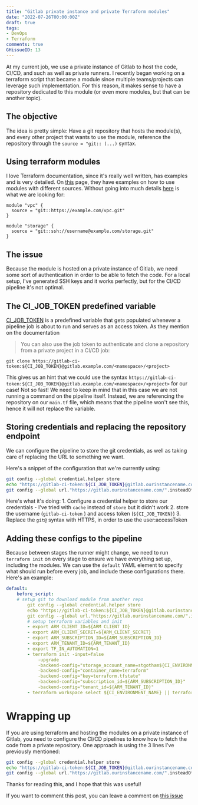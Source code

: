 ```yaml
---
title: "Gitlab private instance and private Terraform modules"
date: "2022-07-26T00:00:00Z"
draft: true
tags:
- DevOps
- Terraform
comments: true
GHissueID: 13
---
```


At my current job, we use a private instance of Gitlab to host the code, CI/CD, and such as well as private runners. 
I recently began working on a terraform script that became a module since multiple teams/projects can leverage such implementation. For this reason, it makes sense to have a repository dedicated to this module (or even more modules, but that can be another topic).

## The objective

The idea is pretty simple: Have a git repository that hosts the module(s), and every other project that wants to use the module, reference the repository through the `source = "git:: (...)` syntax.

## Using terraform modules
I love Terraform documentation, since it's really well written, has examples and is very detailed. On [this](https://www.terraform.io/language/modules/sources#module-sources) page, they have examples on how to use modules with different sources. Without going into much details [here](https://www.terraform.io/language/modules/sources#generic-git-repository) is what we are looking for:
```
module "vpc" {
  source = "git::https://example.com/vpc.git"
}

module "storage" {
  source = "git::ssh://username@example.com/storage.git"
}
```

## The issue
Because the module is hosted on a private instance of Gitlab, we need some sort of authentication in order to be able to fetch the code. For a local setup, I've generated SSH keys and it works perfectly, but for the CI/CD pipeline it's not optimal.

## The CI_JOB_TOKEN predefined variable
[CI_JOB_TOKEN](https://docs.gitlab.com/ee/ci/jobs/ci_job_token.html) is a predefined variable that gets populated whenever a pipeline job is about to run and serves as an access token. 
As they mention on the documentation
> You can also use the job token to authenticate and clone a repository from a private project in a CI/CD job:

```
git clone https://gitlab-ci-token:${CI_JOB_TOKEN}@gitlab.example.com/<namespace>/<project>
```
This gives us an hint that we could use the syntax `https://gitlab-ci-token:${CI_JOB_TOKEN}@gitlab.example.com/<namespace>/<project>` for our case!
Not so fast! We need to keep in mind that in this case we are not running a command on the pipeline itself. Instead, we are referencing the repository on our `main.tf` file, which means that the pipeline won't see this, hence it will not replace the variable.

## Storing credentials and replacing the repository endpoint
We can configure the pipeline to store the git credentials, as well as taking care of replacing the URL to something we want.

Here's a snippet of the configuration that we're currently using:
``` bash
git config --global credential.helper store
echo "https://gitlab-ci-token:${CI_JOB_TOKEN}@gitlab.ourinstancename.com" > ~/.git-credentials
git config --global url."https://gitlab.ourinstancename.com/".insteadOf "git@gitlab.ourinstancename.com:"
```

Here's what it's doing:
	1. Configure a credential helper to store our credentials - I've tried with `cache` instead of `store` but it didn't work
	2. store the username (`gitlab-ci-token` ) and access token (`${CI_JOB_TOKEN}`)
	3. Replace the `git@` syntax with HTTPS, in order to use the user:accessToken

## Adding these configs to the pipeline
Because between stages the runner might change, we need to run `terraform init` on every stage to ensure we have everything set up, including the modules.
We can use the `default`  YAML element to specify what should run before every job, and include these configurations there. Here's an example:

```YAML
default:
	before_script:
	# setup git to download module from another repo
		git config --global credential.helper store
		echo "https://gitlab-ci-token:${CI_JOB_TOKEN}@gitlab.ourinstancename.com" > ~/.git-credentials
		git config --global url."https://gitlab.ourinstancename.com/".insteadOf "git@gitlab.ourinstancename.com:"
		# setup terraform variables and init
		- export ARM_CLIENT_ID=${ARM_CLIENT_ID}
		- export ARM_CLIENT_SECRET=${ARM_CLIENT_SECRET}
		- export ARM_SUBSCRIPTION_ID=${ARM_SUBSCRIPTION_ID}
		- export ARM_TENANT_ID=${ARM_TENANT_ID}
		- export TF_IN_AUTOMATION=1
		- terraform init -input=false
			-upgrade
			-backend-config="storage_account_name=stgotham${CI_ENVIRONMENT_NAME}"
			-backend-config="container_name=terraform"
			-backend-config="key=terraform.tfstate"
			-backend-config="subscription_id=${ARM_SUBSCRIPTION_ID}"
			-backend-config="tenant_id=${ARM_TENANT_ID}"
		- terraform workspace select ${CI_ENVIRONMENT_NAME} || terraform workspace new ${CI_ENVIRONMENT_NAME}
```


# Wrapping up
If you are using terraform and hosting the modules on a private instance of Gitlab, you need to configure the CI/CD pipelines to know how to fetch the code from a private repository.
One approach is using the 3 lines I've previously mentioned:
``` bash
git config --global credential.helper store
echo "https://gitlab-ci-token:${CI_JOB_TOKEN}@gitlab.ourinstancename.com" > ~/.git-credentials
git config --global url."https://gitlab.ourinstancename.com/".insteadOf "git@gitlab.ourinstancename.com:"
```

Thanks for reading this, and I hope that this was useful!

If you want to comment this post, you can leave a comment on [this issue](https://github.com/DanielSSilva/blog/issues/13)